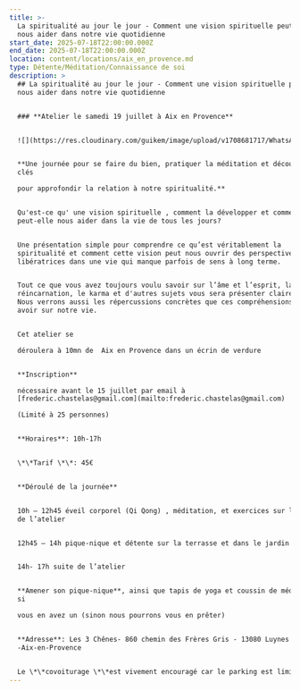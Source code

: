 ```yaml
---
title: >-
  La spiritualité au jour le jour - Comment une vision spirituelle peut-elle
  nous aider dans notre vie quotidienne
start_date: 2025-07-18T22:00:00.000Z
end_date: 2025-07-18T22:00:00.000Z
location: content/locations/aix_en_provence.md
type: Détente/Méditation/Connaissance de soi
description: >
  ## La spiritualité au jour le jour - Comment une vision spirituelle peut-elle
  nous aider dans notre vie quotidienne


  ### **Atelier le samedi 19 juillet à Aix en Provence**


  ![](https://res.cloudinary.com/guikem/image/upload/v1708681717/WhatsApp_Image_2023-10-09_a%CC%80_07.39.06_2259efc0_gt2sse.jpg)


  **Une journée pour se faire du bien, pratiquer la méditation et découvrir des
  clés

  pour approfondir la relation à notre spiritualité.**


  Qu'est-ce qu' une vision spirituelle , comment la développer et comment
  peut-elle nous aider dans la vie de tous les jours?


  Une présentation simple pour comprendre ce qu’est véritablement la
  spiritualité et comment cette vision peut nous ouvrir des perspective
  libératrices dans une vie qui manque parfois de sens à long terme.


  Tout ce que vous avez toujours voulu savoir sur l’âme et l’esprit, la
  réincarnation, le karma et d'autres sujets vous sera présenter clairement.
  Nous verrons aussi les répercussions concrètes que ces compréhensions peuvent
  avoir sur notre vie.


  Cet atelier se

  déroulera à 10mn de  Aix en Provence dans un écrin de verdure


  **Inscription**

  nécessaire avant le 15 juillet par email à
  [frederic.chastelas@gmail.com](mailto:frederic.chastelas@gmail.com)

  (Limité à 25 personnes)


  **Horaires**: 10h-17h


  \*\*Tarif \*\*: 45€


  **Déroulé de la journée**


  10h – 12h45 éveil corporel (Qi Qong) , méditation, et exercices sur le thème
  de l’atelier


  12h45 – 14h pique-nique et détente sur la terrasse et dans le jardin


  14h- 17h suite de l’atelier


  **Amener son pique-nique**, ainsi que tapis de yoga et coussin de méditation
  si

  vous en avez un (sinon nous pourrons vous en prêter)


  **Adresse**: Les 3 Chênes- 860 chemin des Frères Gris - 13080 Luynes
  -Aix-en-Provence


  Le \*\*covoiturage \*\*est vivement encouragé car le parking est limité
---
```


